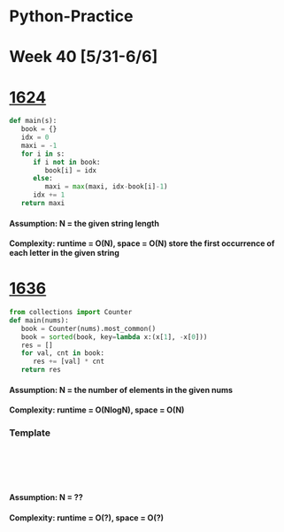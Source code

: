 # Python-Practice

# Week 40 [5/31-6/6]

# [1624](https://leetcode.com/problems/largest-substring-between-two-equal-characters/)
```python
def main(s):
   book = {}
   idx = 0
   maxi = -1
   for i in s:
      if i not in book:
         book[i] = idx
      else:
         maxi = max(maxi, idx-book[i]-1)
      idx += 1
   return maxi
```
#### Assumption: N = the given string length
#### Complexity: runtime = O(N), space = O(N) store the first occurrence of each letter in the given string

# [1636](https://leetcode.com/problems/sort-array-by-increasing-frequency/)
```python
from collections import Counter
def main(nums):
   book = Counter(nums).most_common()
   book = sorted(book, key=lambda x:(x[1], -x[0]))
   res = []
   for val, cnt in book:
      res += [val] * cnt
   return res
```
#### Assumption: N = the number of elements in the given nums
#### Complexity: runtime = O(NlogN), space = O(N)

### Template
# []()
```sql
```

# []()
```python
```
#### Assumption: N = ??
#### Complexity: runtime = O(?), space = O(?)